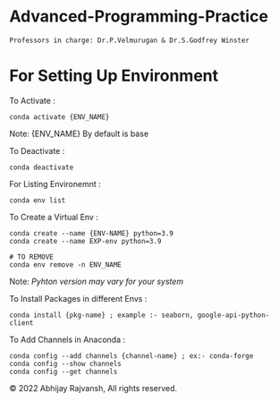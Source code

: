 # Advanced-Programming-Practice

```
Professors in charge: Dr.P.Velmurugan & Dr.S.Godfrey Winster 
```

# For Setting Up Environment

To Activate :
```
conda activate {ENV_NAME}
```
Note: {ENV_NAME} By default is base

To Deactivate : 
```
conda deactivate
```

For Listing Environemnt :
```
conda env list
```

To Create a Virtual Env :
```
conda create --name {ENV-NAME} python=3.9
conda create --name EXP-env python=3.9

# TO REMOVE
conda env remove -n ENV_NAME
```
Note: *Pyhton version may vary for your system*

To Install Packages in different Envs :
```
conda install {pkg-name} ; example :- seaborn, google-api-python-client
```

To Add Channels in Anaconda : 
```
conda config --add channels {channel-name} ; ex:- conda-forge
conda config --show channels
conda config --get channels
```



© 2022 Abhijay Rajvansh, All rights reserved.

